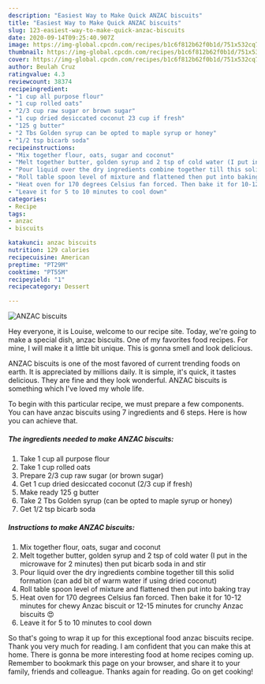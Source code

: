 ```yaml
---
description: "Easiest Way to Make Quick ANZAC biscuits"
title: "Easiest Way to Make Quick ANZAC biscuits"
slug: 123-easiest-way-to-make-quick-anzac-biscuits
date: 2020-09-14T09:25:40.907Z
image: https://img-global.cpcdn.com/recipes/b1c6f812b62f0b1d/751x532cq70/anzac-biscuits-recipe-main-photo.jpg
thumbnail: https://img-global.cpcdn.com/recipes/b1c6f812b62f0b1d/751x532cq70/anzac-biscuits-recipe-main-photo.jpg
cover: https://img-global.cpcdn.com/recipes/b1c6f812b62f0b1d/751x532cq70/anzac-biscuits-recipe-main-photo.jpg
author: Beulah Cruz
ratingvalue: 4.3
reviewcount: 38374
recipeingredient:
- "1 cup all purpose flour"
- "1 cup rolled oats"
- "2/3 cup raw sugar or brown sugar"
- "1 cup dried desiccated coconut 23 cup if fresh"
- "125 g butter"
- "2 Tbs Golden syrup can be opted to maple syrup or honey"
- "1/2 tsp bicarb soda"
recipeinstructions:
- "Mix together flour, oats, sugar and coconut"
- "Melt together butter, golden syrup and 2 tsp of cold water (I put in the microwave for 2 minutes) then put bicarb soda in and stir"
- "Pour liquid over the dry ingredients combine together till this solid formation (can add bit of warm water if using dried coconut)"
- "Roll table spoon level of mixture and flattened then put into baking tray"
- "Heat oven for 170 degrees Celsius fan forced. Then bake it for 10-12 minutes for chewy Anzac biscuit or 12-15 minutes for crunchy Anzac biscuits 😍"
- "Leave it for 5 to 10 minutes to cool down"
categories:
- Recipe
tags:
- anzac
- biscuits

katakunci: anzac biscuits 
nutrition: 129 calories
recipecuisine: American
preptime: "PT29M"
cooktime: "PT55M"
recipeyield: "1"
recipecategory: Dessert

---
```



![ANZAC biscuits](https://img-global.cpcdn.com/recipes/b1c6f812b62f0b1d/751x532cq70/anzac-biscuits-recipe-main-photo.jpg)

Hey everyone, it is Louise, welcome to our recipe site. Today, we're going to make a special dish, anzac biscuits. One of my favorites food recipes. For mine, I will make it a little bit unique. This is gonna smell and look delicious.



ANZAC biscuits is one of the most favored of current trending foods on earth. It is appreciated by millions daily. It is simple, it's quick, it tastes delicious. They are fine and they look wonderful. ANZAC biscuits is something which I've loved my whole life.


To begin with this particular recipe, we must prepare a few components. You can have anzac biscuits using 7 ingredients and 6 steps. Here is how you can achieve that.

<!--inarticleads1-->

##### The ingredients needed to make ANZAC biscuits:

1. Take 1 cup all purpose flour
1. Take 1 cup rolled oats
1. Prepare 2/3 cup raw sugar (or brown sugar)
1. Get 1 cup dried desiccated coconut (2/3 cup if fresh)
1. Make ready 125 g butter
1. Take 2 Tbs Golden syrup (can be opted to maple syrup or honey)
1. Get 1/2 tsp bicarb soda




<!--inarticleads2-->

##### Instructions to make ANZAC biscuits:

1. Mix together flour, oats, sugar and coconut
1. Melt together butter, golden syrup and 2 tsp of cold water (I put in the microwave for 2 minutes) then put bicarb soda in and stir
1. Pour liquid over the dry ingredients combine together till this solid formation (can add bit of warm water if using dried coconut)
1. Roll table spoon level of mixture and flattened then put into baking tray
1. Heat oven for 170 degrees Celsius fan forced. Then bake it for 10-12 minutes for chewy Anzac biscuit or 12-15 minutes for crunchy Anzac biscuits 😍
1. Leave it for 5 to 10 minutes to cool down




So that's going to wrap it up for this exceptional food anzac biscuits recipe. Thank you very much for reading. I am confident that you can make this at home. There is gonna be more interesting food at home recipes coming up. Remember to bookmark this page on your browser, and share it to your family, friends and colleague. Thanks again for reading. Go on get cooking!
